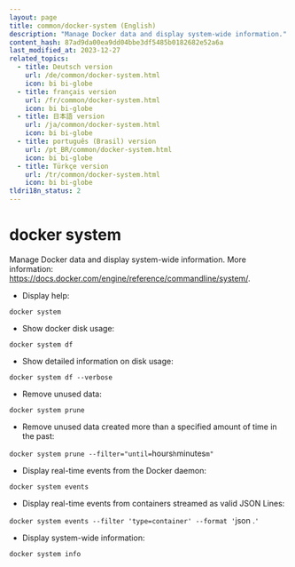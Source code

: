 ```yaml
---
layout: page
title: common/docker-system (English)
description: "Manage Docker data and display system-wide information."
content_hash: 87ad9da00ea9dd04bbe3df5485b0182682e52a6a
last_modified_at: 2023-12-27
related_topics:
  - title: Deutsch version
    url: /de/common/docker-system.html
    icon: bi bi-globe
  - title: français version
    url: /fr/common/docker-system.html
    icon: bi bi-globe
  - title: 日本語 version
    url: /ja/common/docker-system.html
    icon: bi bi-globe
  - title: português (Brasil) version
    url: /pt_BR/common/docker-system.html
    icon: bi bi-globe
  - title: Türkçe version
    url: /tr/common/docker-system.html
    icon: bi bi-globe
tldri18n_status: 2
---
```

# docker system

Manage Docker data and display system-wide information.
More information: <https://docs.docker.com/engine/reference/commandline/system/>.

- Display help:

`docker system`

- Show docker disk usage:

`docker system df`

- Show detailed information on disk usage:

`docker system df --verbose`

- Remove unused data:

`docker system prune`

- Remove unused data created more than a specified amount of time in the past:

`docker system prune --filter="until=`<span class="tldr-var badge badge-pill bg-dark-lm bg-white-dm text-white-lm text-dark-dm font-weight-bold">hours</span>`h`<span class="tldr-var badge badge-pill bg-dark-lm bg-white-dm text-white-lm text-dark-dm font-weight-bold">minutes</span>`m"`

- Display real-time events from the Docker daemon:

`docker system events`

- Display real-time events from containers streamed as valid JSON Lines:

`docker system events --filter 'type=container' --format '`<span class="tldr-var badge badge-pill bg-dark-lm bg-white-dm text-white-lm text-dark-dm font-weight-bold">json .</span>`'`

- Display system-wide information:

`docker system info`
